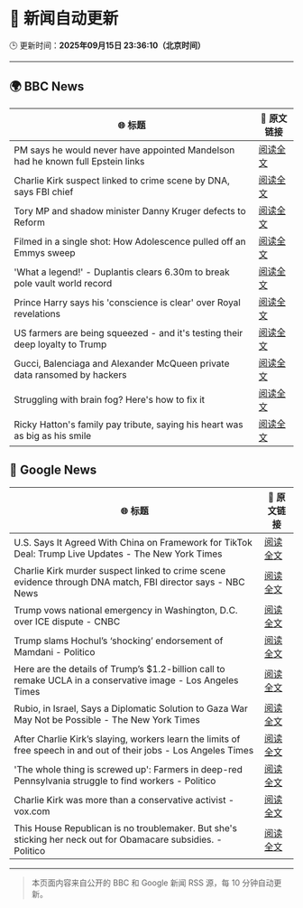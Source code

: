 # 🧠 新闻自动更新

🕒 更新时间：**2025年09月15日 23:36:10（北京时间）**

---

## 🌍 BBC News

| 🌐 标题 | 🔗 原文链接 |
|--------|-------------|
| PM says he would never have appointed Mandelson had he known full Epstein links | [阅读全文](https://www.bbc.com/news/articles/cx25xn2e8zqo?at_medium=RSS&at_campaign=rss) |
| Charlie Kirk suspect linked to crime scene by DNA, says FBI chief | [阅读全文](https://www.bbc.com/news/articles/c203qgn61geo?at_medium=RSS&at_campaign=rss) |
| Tory MP and shadow minister Danny Kruger defects to Reform | [阅读全文](https://www.bbc.com/news/articles/ce802dmgnyro?at_medium=RSS&at_campaign=rss) |
| Filmed in a single shot: How Adolescence pulled off an Emmys sweep | [阅读全文](https://www.bbc.com/news/articles/cd72d98gj58o?at_medium=RSS&at_campaign=rss) |
| 'What a legend!' - Duplantis clears 6.30m to break pole vault world record | [阅读全文](https://www.bbc.com/sport/athletics/videos/c237mlvl845o?at_medium=RSS&at_campaign=rss) |
| Prince Harry says his 'conscience is clear' over Royal revelations | [阅读全文](https://www.bbc.com/news/articles/cg7d27l929mo?at_medium=RSS&at_campaign=rss) |
| US farmers are being squeezed - and it's testing their deep loyalty to Trump | [阅读全文](https://www.bbc.com/news/articles/cjedvwed1xgo?at_medium=RSS&at_campaign=rss) |
| Gucci, Balenciaga and Alexander McQueen private data ransomed by hackers | [阅读全文](https://www.bbc.com/news/articles/crl5j8ld615o?at_medium=RSS&at_campaign=rss) |
| Struggling with brain fog? Here's how to fix it | [阅读全文](https://www.bbc.com/news/articles/c87ydw7xdxvo?at_medium=RSS&at_campaign=rss) |
| Ricky Hatton's family pay tribute, saying his heart was as big as his smile | [阅读全文](https://www.bbc.com/sport/boxing/articles/cvg9q28l49no?at_medium=RSS&at_campaign=rss) |

## 📰 Google News

| 🌐 标题 | 🔗 原文链接 |
|--------|-------------|
| U.S. Says It Agreed With China on Framework for TikTok Deal: Trump Live Updates - The New York Times | [阅读全文](https://news.google.com/rss/articles/CBMiY0FVX3lxTFB6UGhhVmZLR2ZvNGxVb0NBY280T1JPOEI3N2lyTlJWa0lfNV9OT1hWQmhuQUJYTkd6RkRmVHY4dU9sUzRqOTBFeERYdWdJbnFvTWoxUDZkb3FzX1BPcTY1R0dhSQ?oc=5) |
| Charlie Kirk murder suspect linked to crime scene evidence through DNA match, FBI director says - NBC News | [阅读全文](https://news.google.com/rss/articles/CBMiuAFBVV95cUxPQTYxX1VwTTN2ekNvR0N2S3R1WWdHS3NrTkMyNF90R1hyT0JVWkg4WGg0N2pwMG5wOVpzaURtYXF4U1RmaE5Ib21TTEZyRjlzUmMxODRsc2lwNnJmaVdTYXpFVVYwcjh2Y2dEWVphWlhWMzJnSGYzZzdRbmFhOUhldXRaVlQ3U0ZVVzlTdF8zXzBSUml0Ulhkc2F5SXB5SWF6a2dMOVNLWGZubGRVODlBaXNUVm1LS2pO0gFWQVVfeXFMTWpLQWNjZU5QTEhvVWJhemp0NXZ0M0F0dzRxbGRKTjd4eXNXVWJRMVppWGd3X1VVOG91VlhmNHI0c2dEdzAtWXZkZ1RRN2lLZkZZSVpDbHc?oc=5) |
| Trump vows national emergency in Washington, D.C. over ICE dispute - CNBC | [阅读全文](https://news.google.com/rss/articles/CBMiogFBVV95cUxQaVhDcmxCNU80M0dNbWEycjhIMDNKcXZRdnVMXzZ3SVBZcTUta2pHa0YxR245enllUEQweHFuaWtGbVlLTDBYZjBzOU1xY0doNnU2cVk1SnU2OTNWSFVWWjEzNmpkREdBTWlEM2tLNXd3QWs2T2t4YTZ0S3c5LU9TNHkxWDJVR0Jnb001N04weklqY1ExdkIyMGFqT1pHbHRPS1HSAacBQVVfeXFMT3hHVWE3dHlkb1BNTThFeWk2ZVptM3VFQmctNEdCVWg1N2dRRzF0NHlRWWg5MzFJS05lMVpIWEV3N09idnc0ZndMMHBxbFQ2QUhNdXM4MExYS2ZkdUV6SGw4Wi1mNGxxNlQya2VyLVZNTTJ1UDk0YXVMT1drUmozVmViSmZKbjM1UEhIRGtvQUhaQjBoa0liZjBoMHVDOXEwdkdfenFTWEk?oc=5) |
| Trump slams Hochul’s ‘shocking’ endorsement of Mamdani - Politico | [阅读全文](https://news.google.com/rss/articles/CBMikgFBVV95cUxOQUZHcTJ0T2ZVLTRLVVUxbk1ZcWt6UjM4MzBZSDk5OGR3eURLeXRGd2JMWXFKWmdQYlJONVZyUkQ4VVhVcjd5X0xRN19MRE9YLU1NOTVNbWFuU1BGcTNlNFQ3N2RHZGFOQ01XdktJNGFJdC1KeWpqLWxLSWNuSHZTQjN1dVJqWGxHYmVQMjFLbTA4QQ?oc=5) |
| Here are the details of Trump’s $1.2-billion call to remake UCLA in a conservative image - Los Angeles Times | [阅读全文](https://news.google.com/rss/articles/CBMiwwFBVV95cUxOeEdFU0pNeWFfNUhUZEQtWW5YcVIzVGpVUVVxUmFrVW5Xc2M5RkxsNFA4WXBBQVlFcnZ4Q29VdjItWElBWjB1NjVEb2dlZEZOLVNXUVhWUzVpNWNQcWZzV3JneTNlOWhQZ0Rvd2lPNm5iYXRrN3lFY3pnMzM5QlNFOTZ2NUxBTV80cTluNkN1R2tSekZRdGlJMlpraFBFNmZOQVJGZnh1eTgzWDNBZTVhMzVFOHRsRDJQQThORW1ETXRTT0U?oc=5) |
| Rubio, in Israel, Says a Diplomatic Solution to Gaza War May Not be Possible - The New York Times | [阅读全文](https://news.google.com/rss/articles/CBMijgFBVV95cUxQM1BucmV6ejZDajlmcXRlUGlQeDJZYzlOQnpzbHhUYUpsbHd0YXV2VF9BdmNsWjkyb2c2SlNaTU95ekhmOFFsaG5PVFE4UjBvMTd2eHdOZXhVb3I3RkxJMUozbWZsSHdhZ2c0WnJnLWJjNEVKQk1oOVNkQ2tYRHJZb3VOS0FZOURYNG9ZekVR?oc=5) |
| After Charlie Kirk’s slaying, workers learn the limits of free speech in and out of their jobs - Los Angeles Times | [阅读全文](https://news.google.com/rss/articles/CBMi3AFBVV95cUxPeFRtV0t5RFRhOGtXWks0bE11TEp2V3lIVl9SV2VwUEc0NUV2VnRlMzhlRTJJMWpsQUlPNGxUTl9BUGJ4RWdsWDVwUTFMSXd2bkY5LW42SC1MaVBTT1VNOEFDc3E4OVNXT0NUYVV2TGJPNklhc3BFZVNRdkNSaWJxMXRfUDAydmpfWktJelgwc3VyV0JNbVNGdGk4X2psVnI1VDlKMXZoVkJ3QlgwUlZHb2FRVEVaeVJ4NE9ac1BUSDVickFBRWdsVVJ3WDAxV1dIbXg2NzFqTllBeC16?oc=5) |
| 'The whole thing is screwed up': Farmers in deep-red Pennsylvania struggle to find workers - Politico | [阅读全文](https://news.google.com/rss/articles/CBMiogFBVV95cUxPVjFGb2dCbE1uT3lyb01YMHJYU1FWUXQ5NmdkRjZCemltQ1FKX0RvTm1xZ3hwX1BXcjNrTnRKRnBGV285ZUV0bVpSbnMtTWExYTNFUDktUkQ1ZHMwUFM2WmtwQ0hhdDZkTlkxVzBYVklhNHNSU3A0M0xtTjJFOHoyMFliRU1EcGdsanVpRWNXVkl5WVpkLV81TjNaV25yQjM1Znc?oc=5) |
| Charlie Kirk was more than a conservative activist - vox.com | [阅读全文](https://news.google.com/rss/articles/CBMiqwFBVV95cUxOZVZpSHYyVGxmSHIwbWxlaDU3NnBXQjVPelRKUnVxWWVpZjVxT3dMN1BSSEQwbHo1ZGttc3UyeHExN0xDdjlpV01GbWI2bmNsVlRvNnFNaUFGemRFbWFmUjZFNk5sb0hJV3JIaXNLa1dWdDRGcWU5bG9sNFJvZ0RnSVB5OGo0Z2dYS1pRQUVYMW1jbldpVFRTeGpLRF85RnBVajFKSGpjaHZuYzg?oc=5) |
| This House Republican is no troublemaker. But she's sticking her neck out for Obamacare subsidies. - Politico | [阅读全文](https://news.google.com/rss/articles/CBMie0FVX3lxTE5wRHFEaFdhVkJOUTMxbUc0SVk3UE1hWk8tMjBlWWpjWmwwaHZoVm9hYWVWbXJpSHZuVHliZ1RlNncycFZRN2pXQ3ZlQnQtLXhJTlc0ZDNkYzlXd2lqSkx3ZXJtVUZHUnlZVERMVVBBU2lQMzZ0eUt3dURxaw?oc=5) |

---
> 本页面内容来自公开的 BBC 和 Google 新闻 RSS 源，每 10 分钟自动更新。